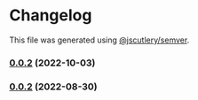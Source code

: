 # Changelog

This file was generated using [@jscutlery/semver](https://github.com/jscutlery/semver).

### [0.0.2](https://github.com/HausDAO/daohaus-monorepo/compare/contract-utilities@0.0.1...contract-utilities@0.0.2) (2022-10-03)

### [0.0.2](https://github.com/HausDAO/daohaus-monorepo/compare/contract-utilities@0.0.1...contract-utilities@0.0.2) (2022-08-30)
